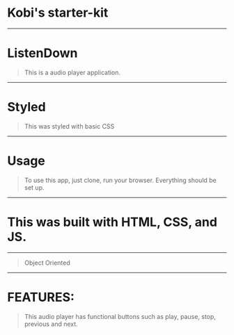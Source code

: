# Kobi's starter-kit

----
# ListenDown
> This is a audio player application.
----
# Styled
> This was styled with basic CSS
----
# Usage
> To use this app, just clone, run your browser. Everything should be set up.
----
# This was built with HTML, CSS, and JS.
----
> Object Oriented 
----
# FEATURES:
> This audio player has functional buttons such as play, pause, stop, previous and next.
